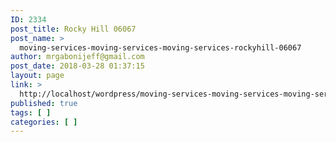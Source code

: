 ```yaml
---
ID: 2334
post_title: Rocky Hill 06067
post_name: >
  moving-services-moving-services-moving-services-rockyhill-06067
author: mrgabonijeff@gmail.com
post_date: 2018-03-28 01:37:15
layout: page
link: >
  http://localhost/wordpress/moving-services-moving-services-moving-services-rockyhill-06067/
published: true
tags: [ ]
categories: [ ]
---
```

